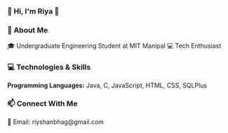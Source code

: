 <h3>🚀 Hi, I'm Riya 👋</h3>

<h3>🌟 About Me</h3>
🎓 Undergraduate Engineering Student at MIT Manipal  
💻 Tech Enthusiast  

<h3>💻 Technologies & Skills</h3>
<strong>Programming Languages:</strong> Java, C, JavaScript, HTML, CSS, SQLPlus  

<h3>📫 Connect With Me</h3>
📧 Email: riyshanbhag@gmail.com  
